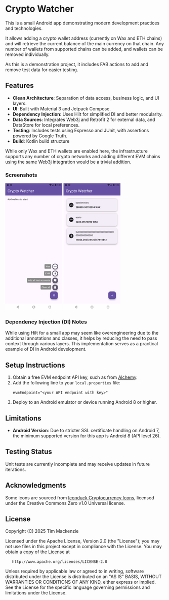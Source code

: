 # Crypto Watcher

This is a small Android app demonstrating modern development practices and technologies.

It allows adding a crypto wallet address (currently on Wax and ETH chains) and will retrieve the current balance of the main currency on that chain.  Any number of wallets from supported chains can be added, and wallets can be removed individually.

As this is a demonstration project, it includes FAB actions to add and remove test data for easier testing.

## Features

- **Clean Architecture**: Separation of data access, business logic, and UI layers.
- **UI**: Built with Material 3 and Jetpack Compose.
- **Dependency Injection**: Uses Hilt for simplified DI and better modularity.
- **Data Sources**: Integrates Web3j and Retrofit 2 for external data, and DataStore for local preferences.
- **Testing**: Includes tests using Espresso and JUnit, with assertions powered by Google Truth.
- **Build**: Kotlin build structure

While only Wax and ETH wallets are enabled here, the infrastructure supports any number of crypto networks and adding different EVM chains using the same Web3j integration would be a trivial addition.

### Screenshots
![](./crypto-watcher-1.png)    ![](./crypto-watcher-2.png)

### Dependency Injection (DI) Notes

While using Hilt for a small app may seem like overengineering due to the additional annotations and classes, it helps by reducing the need to pass context through various layers. This implementation serves as a practical example of DI in Android development.

## Setup Instructions

1. Obtain a free EVM endpoint API key, such as from [Alchemy](https://www.alchemy.com).
2. Add the following line to your `local.properties` file:
   ```properties
   evmEndpoint="<your API endpoint with key>"
   ```
3. Deploy to an Android emulator or device running Android 8 or higher.


## Limitations

- **Android Version**: Due to stricter SSL certificate handling on Android 7, the minimum supported version for this app is Android 8 (API level 26).

## Testing Status

Unit tests are currently incomplete and may receive updates in future iterations.

## Acknowledgments

Some icons are sourced from [Iconduck Cryptocurrency Icons](https://iconduck.com/sets/cryptocurrency-icons), licensed under the Creative Commons Zero v1.0 Universal license.

## License

Copyright (C) 2025 Tim Mackenzie

Licensed under the Apache License, Version 2.0 (the "License");
you may not use files in this project except in compliance with the License.
You may obtain a copy of the License at

       http://www.apache.org/licenses/LICENSE-2.0

Unless required by applicable law or agreed to in writing, software
distributed under the License is distributed on an "AS IS" BASIS,
WITHOUT WARRANTIES OR CONDITIONS OF ANY KIND, either express or implied.
See the License for the specific language governing permissions and
limitations under the License.
